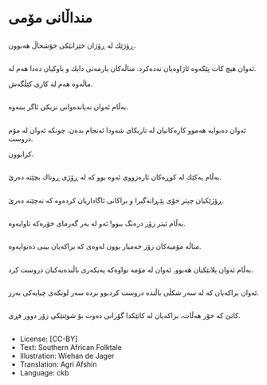 # منداڵانی مۆمی

##
ڕؤژێك لە ڕۆژان خێزانێكی خۆشحاڵ هەبوون.

##
ئەوان هیچ كات پێكەوە ئاژاوەیان نەدەكرد. مناڵەكان یارمەتی دایك و باوكیان دەدا هەم لە.

ماڵەوە هەم لە كاری كێڵگەش.

##
بەڵام ئەوان نەیاندەوانی نزیكی ئاگر ببنەوە.

##
ئەوان دەبوایە هەموو كارەكانیان لە تاریكای شەودا ئەنجام بدەن. چونكە ئەوان لە مۆم دروست.

كرابوون.

##
بەڵام یەكێك لە كوڕەكان ئارەزووی ئەوە بوو كە لە ڕۆژی ڕوناك بچێتە دەرێ.

##
ڕؤژێكیان چیتر خۆی پێـڕانەگیرا و براكانی ئاگاداریان كردەوە كە نەچێتە دەرێ.

##
بەڵام ئیتر زۆر درەنگ ببوو! ئەو لە بەر گەرمای خۆرەكە تاوایەوە.

##
مناڵە مۆمیەكان زۆر خەمبار بوون لەوەی كە براكەیان بینی دەتوایەوە.

##
بەڵام ئەوان پلانێكیان هەبوو. ئەوان لە مۆمە تواوەكە پەیكەری باڵندەیەكیان دروست كرد.

##
ئەوان براكەیان كە لە سەر شكڵی باڵندە دروست كردبوو بردە سەر لوتكەی چیایەكی بەرز.

##
كاتێ كە خۆر هەڵات، براكەیان لە كاتێكدا گۆرانی دەوت بۆ شوێنێكی زۆر دوور فڕی.

##
* License: [CC-BY]
* Text: Southern African Folktale
* Illustration: Wiehan de Jager
* Translation: Agri Afshin
* Language: ckb

